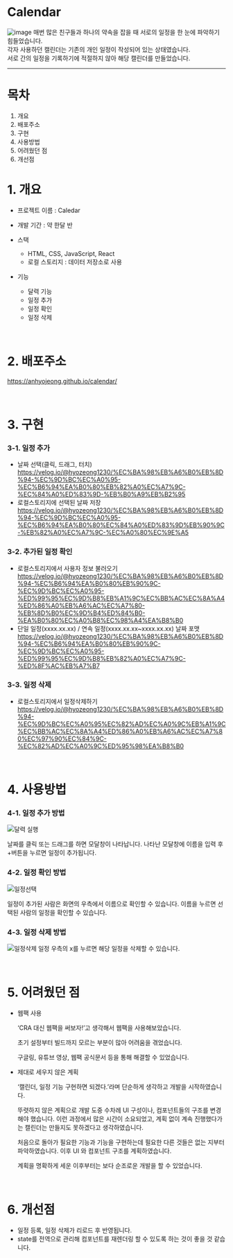 # Calendar
![image](https://github.com/anhyojeong/calendar/assets/87750523/4d09092a-8683-4537-8d59-412644641a0b)
매번 많은 친구들과 하나의 약속을 잡을 때 서로의 일정을 한 눈에 파악하기 힘들었습니다. </br>
각자 사용하던 캘린더는 기존의 개인 일정이 작성되어 있는 상태였습니다.</br>
서로 간의 일정을 기록하기에 적절하지 않아 해당 캘린더를 만들었습니다.</br>

---
# 목차
1. 개요
2. 배포주소
3. 구현
4. 사용방법
5. 어려웠던 점
6. 개선점


# 1. 개요 
- 프로젝트 이름 : Caledar
- 개발 기간 : 약 한달 반
- 스택
  + HTML, CSS, JavaScript, React
  + 로컬 스토리지 : 데이터 저장소로 사용

- 기능
  + 달력 기능
  + 일정 추가
  + 일정 확인
  + 일정 삭제
</br>

# 2. 배포주소
https://anhyojeong.github.io/calendar/

</br>

# 3. 구현
 ### 3-1. 일정 추가
 - 날짜 선택(클릭, 드래그, 터치)</br>
https://velog.io/@hyozeong1230/%EC%BA%98%EB%A6%B0%EB%8D%94-%EC%9D%BC%EC%A0%95-%EC%B6%94%EA%B0%80%EB%82%A0%EC%A7%9C-%EC%84%A0%ED%83%9D-%EB%B0%A9%EB%B2%95
- 로컬스토리지에 선택된 날짜 저장</br>
https://velog.io/@hyozeong1230/%EC%BA%98%EB%A6%B0%EB%8D%94-%EC%9D%BC%EC%A0%95-%EC%B6%94%EA%B0%80%EC%84%A0%ED%83%9D%EB%90%9C-%EB%82%A0%EC%A7%9C-%EC%A0%80%EC%9E%A5

### 3-2. 추가된 일정 확인
- 로컬스토리지에서 사용자 정보 불러오기</br>
https://velog.io/@hyozeong1230/%EC%BA%98%EB%A6%B0%EB%8D%94-%EC%B6%94%EA%B0%80%EB%90%9C-%EC%9D%BC%EC%A0%95-%ED%99%95%EC%9D%B8%EB%A1%9C%EC%BB%AC%EC%8A%A4%ED%86%A0%EB%A6%AC%EC%A7%80-%EB%8D%B0%EC%9D%B4%ED%84%B0-%EA%B0%80%EC%A0%B8%EC%98%A4%EA%B8%B0
- 단일 일정(xxxx.xx.xx) / 연속 일정(xxxx.xx.xx~xxxx.xx.xx) 날짜 포맷</br>
https://velog.io/@hyozeong1230/%EC%BA%98%EB%A6%B0%EB%8D%94-%EC%B6%94%EA%B0%80%EB%90%9C-%EC%9D%BC%EC%A0%95-%ED%99%95%EC%9D%B8%EB%82%A0%EC%A7%9C-%ED%8F%AC%EB%A7%B7


### 3-3. 일정 삭제
- 로컬스토리지에서 일정삭제하기
https://velog.io/@hyozeong1230/%EC%BA%98%EB%A6%B0%EB%8D%94-%EC%9D%BC%EC%A0%95%EC%82%AD%EC%A0%9C%EB%A1%9C%EC%BB%AC%EC%8A%A4%ED%86%A0%EB%A6%AC%EC%A7%80%EC%97%90%EC%84%9C-%EC%82%AD%EC%A0%9C%ED%95%98%EA%B8%B0
</br>

# 4. 사용방법

### 4-1. 일정 추가 방법
![달력 실행](https://github.com/anhyojeong/calendar/assets/87750523/fa77363b-e096-4299-bec1-022acfb0708b)

날짜를 클릭 또는 드래그를 하면 모달창이 나타납니다.
나타난 모달창에 이름을 입력 후 +버튼을 누르면 일정이 추가됩니다.


### 4-2. 일정 확인 방법
![일정선택](https://github.com/anhyojeong/calendar/assets/87750523/1fb17166-1f2c-460f-8935-d264ec81a261)

일정이 추가된 사람은 화면의 우측에서 이름으로 확인할 수 있습니다.
이름을 누르면 선택된 사람의 일정을 확인할 수 있습니다.


### 4-3. 일정 삭제 방법
![일정삭제](https://github.com/anhyojeong/calendar/assets/87750523/39466fa9-928b-4860-83d2-b51f5b2eb668)
일정 우측의 x를 누르면 해당 일정을 삭제할 수 있습니다.

   
</br>

# 5. 어려웠던 점
- 웹팩 사용
    
    ‘CRA 대신 웹팩을 써보자!’고 생각해서 웹팩을 사용해보았습니다.
    
    초기 설정부터 빌드까지 모르는 부분이 많아 어려움을 겪었습니다.
    
    구글링, 유튜브 영상, 웹팩 공식문서 등을 통해 해결할 수 있었습니다. 
    
     
    
- 제대로 세우지 않은 계획
    
    ‘캘린더, 일정 기능 구현하면 되겠다.’라며 단순하게 생각하고 개발을 시작하였습니다.
    
    뚜렷하지 않은 계획으로 개발 도중 수차례 UI 구성이나, 컴포넌트들의 구조를 변경해야 했습니다. 이런 과정에서 많은 시간이 소요되었고, 계획 없이 계속 진행했다가는 캘린더는 만들지도 못하겠다고 생각하였습니다.
    
    처음으로 돌아가  필요한 기능과  기능을 구현하는데 필요한 다른 것들은 없는 지부터 파악하였습니다. 이후 UI 와 컴포넌트 구조를 계획하였습니다. 
    
    계획을 명확하게 세운 이후부터는 보다 순조로운 개발을 할 수 있었습니다.
</br>


# 6. 개선점
- 일정 등록, 일정 삭제가 리로드 후 반영됩니다. 
- state를 전역으로 관리해 컴포넌트를 재렌더링 할 수 있도록 하는 것이 좋을 것 같습니다.
 






